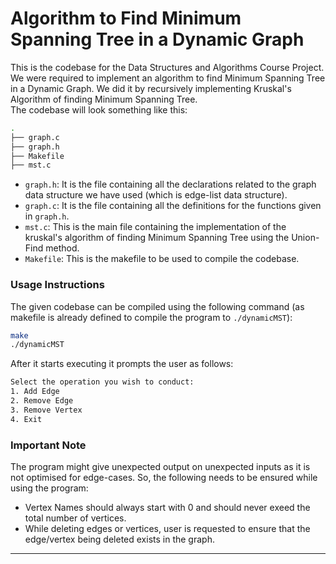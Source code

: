 # Algorithm to Find Minimum Spanning Tree in a Dynamic Graph

This is the codebase for the Data Structures and Algorithms Course Project. We were required to implement an algorithm to find Minimum Spanning Tree in a Dynamic Graph. We did it by recursively implementing Kruskal's Algorithm of finding Minimum Spanning Tree.\
The codebase will look something like this:
```bash
.
├── graph.c
├── graph.h
├── Makefile
├── mst.c
```

- `graph.h`: It is the file containing all the declarations related to the graph data structure we have used (which is edge-list data structure).
- `graph.c`: It is the file containing all the definitions for the functions given in `graph.h`.
- `mst.c`: This is the main file containing the implementation of the kruskal's algorithm of finding Minimum Spanning Tree using the Union-Find method.
- `Makefile`: This is the makefile to be used to compile the codebase.

### Usage Instructions

The given codebase can be compiled using the following command (as makefile is already defined to compile the program to `./dynamicMST`):
```bash
make
./dynamicMST
```

After it starts executing it prompts the user as follows:

```bash
Select the operation you wish to conduct:
1. Add Edge
2. Remove Edge
3. Remove Vertex
4. Exit
```

### Important Note

The program might give unexpected output on unexpected inputs as it is not optimised for edge-cases. So, the following needs to be ensured while using the program:

- Vertex Names should always start with $0$ and should never exeed the total number of vertices.
- While deleting edges or vertices, user is requested to ensure that the edge/vertex being deleted exists in the graph.

---